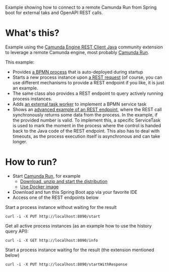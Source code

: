 Example showing how to connect to a remote Camunda Run from Spring boot for external taks and OpenAPI REST calls.

# What's this?

Example using the [Camunda Engine REST Client Java](https://github.com/camunda-community-hub/camunda-engine-rest-client-java) community extension to leverage a remote Camunda engine, most probably [Camunda Run](https://docs.camunda.org/manual/latest/user-guide/camunda-bpm-run/).

This example:

* Provides [a BPMN process](./blob/main/src/main/resources/playground.bpmn) that is auto-deployed during startup
* Starts a new process instance upon [a REST request](./blob/main/src/main/java/io/berndruecker/demo/springboot/ExampleRestEndpoint.java) (of course, you can use different mechanisms to provide a REST endpoint if you like, it is just an example.
* The same class also provides a REST endpoint to query actively running process instances.
* Adds [an external task worker](./blob/main/src/main/java/io/berndruecker/demo/springboot/ExampleCheckNumberWorker.java) to implement a BPMN service task
* Shows an [advanced example of an REST endpoint](./blob/main/src/main/java/io/berndruecker/demo/springboot/ExampleSemaphoreRestEndpoint.java), where the REST call synchronously returns some data from the process. In the example, if the provided number is valid. To implement this, a specific ServiceTask is used to mark the moment in the process where the control is handed back to the Java code of the REST endpoint. This also has to deal with timeouts, as the process execution itself is asynchronous and can take longer. 

# How to run?

* Start [Camunda Run](https://docs.camunda.org/manual/latest/user-guide/camunda-bpm-run/#starting-camunda-platform-run-using-docker), for example 
  * [Download, unzip and start the distribution](https://docs.camunda.org/manual/latest/user-guide/camunda-bpm-run/#starting-with-camunda-platform-run)
  * [Use Docker image](https://docs.camunda.org/manual/latest/user-guide/camunda-bpm-run/#starting-camunda-platform-run-using-docker)
* Download and tun this Spring Boot app via your favorite IDE
* Access one of the REST endpoints below

Start a process instance without waiting for the result
```
curl -i -X PUT http://localhost:8090/start 
```

Get all active process instances (as an example how to use the history query API):
```
curl -i -X GET http://localhost:8090/info
```

Start a process instance waiting for the result (the extension mentioned below)
```
curl -i -X PUT http://localhost:8090/startWithResponse
```

